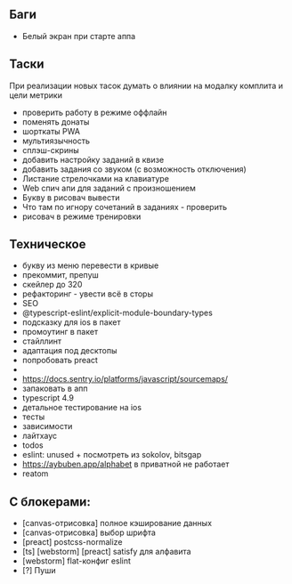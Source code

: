 ## Баги

- Белый экран при старте аппа

## Таски

При реализации новых тасок думать о влиянии на модалку комплита и цели метрики

- проверить работу в режиме оффлайн
- поменять донаты
- шорткаты PWA
- мультиязычность
- сплэш-скрины
- добавить настройку заданий в квизе
- добавить задания со звуком (с возможность отключения)
- Листание стрелочками на клавиатуре
- Web спич апи для заданий с произношением
- Букву в рисовач вывести
- Что там по игнору сочетаний в заданиях - проверить
- рисовач в режиме тренировки

## Техническое

- букву из меню перевести в кривые
- прекоммит, препуш
- скейлер до 320
- рефакторинг - увести всё в сторы
- SEO
- @typescript-eslint/explicit-module-boundary-types
- подсказку для ios в пакет
- промоутинг в пакет
- стайллинт
- адаптация под десктопы
- попробовать preact
- <link rel="icon" type="image/svg+xml" href="%PUBLIC_URL%/pwa/favicon.svg">
- https://docs.sentry.io/platforms/javascript/sourcemaps/
- запаковать в апп
- typescript 4.9
- детальное тестирование на ios
- тесты
- зависимости
- лайтхаус
- todos
- eslint: unused + посмотреть из sokolov, bitsgap
- https://aybuben.app/alphabet в приватной не работает
- reatom

## С блокерами:

- [canvas-отрисовка] полное кэширование данных
- [canvas-отрисовка] выбор шрифта
- [preact] postcss-normalize
- [ts] [webstorm] [preact] satisfy  для алфавита
- [webstorm] flat-конфиг eslint
- [?] Пуши
